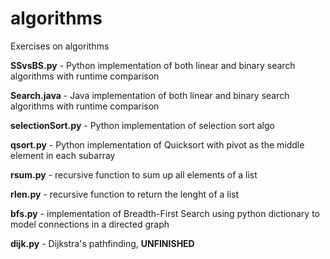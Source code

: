 # algorithms
Exercises on algorithms

**SSvsBS.py** - Python implementation of both linear and binary search algorithms with runtime comparison

**Search.java** - Java implementation of both linear and binary search algorithms with runtime comparison

**selectionSort.py** - Python implementation of selection sort algo

**qsort.py** - Python implementation of Quicksort with pivot as the middle element in each subarray

**rsum.py** - recursive function to sum up all elements of a list

**rlen.py** - recursive function to return the lenght of a list

**bfs.py** - implementation of Breadth-First Search using python dictionary to model connections in a directed graph

**dijk.py** - Dijkstra's pathfinding, **UNFINISHED**
